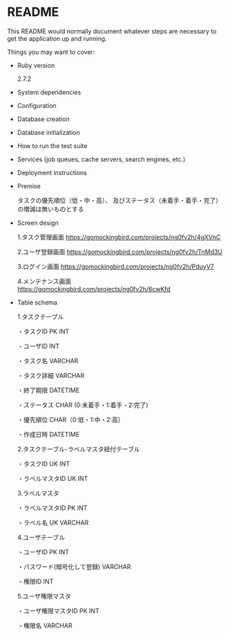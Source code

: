 # README

This README would normally document whatever steps are necessary to get the
application up and running.

Things you may want to cover:

* Ruby version
  
  2.7.2
  

* System dependencies


* Configuration


* Database creation


* Database initialization


* How to run the test suite


* Services (job queues, cache servers, search engines, etc.)


* Deployment instructions


* Premise
  
  タスクの優先順位（低・中・高）、
  及びステータス（未着手・着手・完了）の増減は無いものとする


* Screen design
  
  1.タスク管理画面
    https://gomockingbird.com/projects/ng0fv2h/4gXVnC

  2.ユーザ登録画面
    https://gomockingbird.com/projects/ng0fv2h/TnMd3U

  3.ログイン画面
    https://gomockingbird.com/projects/ng0fv2h/PduyV7

  4.メンテナンス画面
    https://gomockingbird.com/projects/ng0fv2h/6cwKfd


* Table schema

  1.タスクテーブル

    ・タスクID PK INT
  
    ・ユーザID INT

    ・タスク名 VARCHAR

    ・タスク詳細 VARCHAR

    ・終了期限 DATETIME

    ・ステータス CHAR (0:未着手・1:着手・2:完了)
  
    ・優先順位 CHAR（0:低・1:中・2:高）
  
    ・作成日時 DATETIME
  
  2.タスクテーブル-ラベルマスタ紐付テーブル

    ・タスクID UK INT

    ・ラベルマスタID UK INT

  3.ラベルマスタ

    ・ラベルマスタID PK INT

    ・ラベル名 UK VARCHAR
  
  4.ユーザテーブル

    ・ユーザID PK INT

    ・パスワード(暗号化して登録) VARCHAR

    ・権限ID INT
  
  5.ユーザ権限マスタ

    ・ユーザ権限マスタID PK INT

    ・権限名 VARCHAR